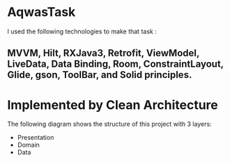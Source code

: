 # AqwasTask
I used the following technologies to make that task :
## MVVM, Hilt, RXJava3, Retrofit, ViewModel, LiveData, Data Binding, Room, ConstraintLayout, Glide, gson, ToolBar, and Solid principles.
# Implemented by Clean Architecture
The following diagram shows the structure of this project with 3 layers:
- Presentation
- Domain
- Data
